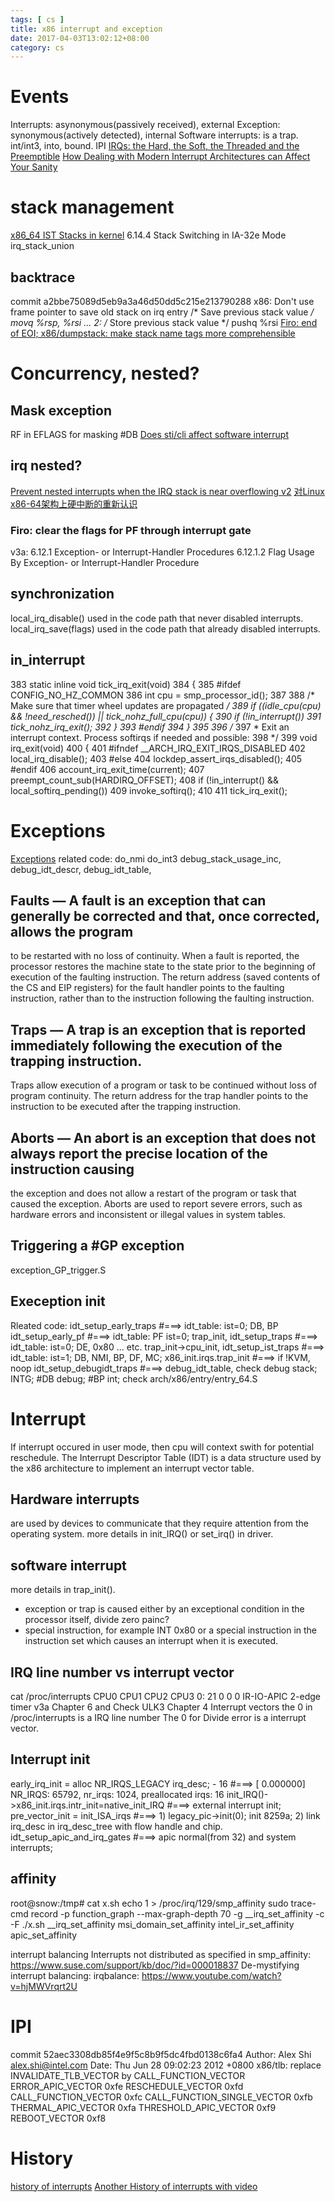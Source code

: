 ```yaml
---
tags: [ cs ] 
title: x86 interrupt and exception
date: 2017-04-03T13:02:12+08:00 
category: cs
---
```


# Events
Interrupts: asynonymous(passively received), external
Exception: synonymous(actively detected), internal
Software interrupts: is a trap. int/int3, into, bound.
IPI
[IRQs: the Hard, the Soft, the Threaded and the Preemptible](https://www.youtube.com/watch?v=-pehAzaP1eg)
[How Dealing with Modern Interrupt Architectures can Affect Your Sanity](https://www.youtube.com/watch?v=YE8cRHVIM4E)

# stack management
[x86_64 IST Stacks in kernel](https://www.kernel.org/doc/html/latest/x86/kernel-stacks.html)
6.14.4 Stack Switching in IA-32e Mode
irq_stack_union
## backtrace
commit a2bbe75089d5eb9a3a46d50dd5c215e213790288
x86: Don't use frame pointer to save old stack on irq entry
       /* Save previous stack value */
       movq %rsp, %rsi
...
2:     /* Store previous stack value */
       pushq %rsi
[Firo: end of EOI; x86/dumpstack: make stack name tags more comprehensible](https://lore.kernel.org/patchwork/patch/736894/)

# Concurrency, nested?
## Mask exception
RF in EFLAGS for masking #DB
[Does sti/cli affect software interrupt](https://stackoverflow.com/a/1581729/1025001)

## irq nested?
[Prevent nested interrupts when the IRQ stack is near overflowing v2](http://lwn.net/Articles/380937/)
[对Linux x86-64架构上硬中断的重新认识](http://www.lenky.info/archives/2013/03/2245)
### Firo: clear the flags for PF through interrupt gate
v3a: 6.12.1 Exception- or Interrupt-Handler Procedures
6.12.1.2 Flag Usage By Exception- or Interrupt-Handler Procedure

## synchronization
local_irq_disable() used in the code path that never disabled interrupts.
local_irq_save(flags) used in the code path that already disabled interrupts.

## in_interrupt
383 static inline void tick_irq_exit(void)
384 {
385 #ifdef CONFIG_NO_HZ_COMMON
386         int cpu = smp_processor_id();
387 
388         /* Make sure that timer wheel updates are propagated */
389         if ((idle_cpu(cpu) && !need_resched()) || tick_nohz_full_cpu(cpu)) {
390                 if (!in_interrupt())
391                         tick_nohz_irq_exit();
392         }
393 #endif
394 }
395 
396 /*
397  * Exit an interrupt context. Process softirqs if needed and possible:
398  */
399 void irq_exit(void)
400 {
401 #ifndef __ARCH_IRQ_EXIT_IRQS_DISABLED
402         local_irq_disable();
403 #else
404         lockdep_assert_irqs_disabled();
405 #endif
406         account_irq_exit_time(current);
407         preempt_count_sub(HARDIRQ_OFFSET);
408         if (!in_interrupt() && local_softirq_pending())
409                 invoke_softirq();
410 
411         tick_irq_exit();

# Exceptions
[Exceptions](http://wiki.osdev.org/Exceptions)
related code:
do_nmi do_int3 debug_stack_usage_inc, debug_idt_descr, debug_idt_table,
## Faults — A fault is an exception that can generally be corrected and that, once corrected, allows the program
to be restarted with no loss of continuity. When a fault is reported, the processor restores the machine state to
the state prior to the beginning of execution of the faulting instruction. The return address (saved contents of
the CS and EIP registers) for the fault handler points to the faulting instruction, rather than to the instruction
following the faulting instruction.
## Traps — A trap is an exception that is reported immediately following the execution of the trapping instruction.
Traps allow execution of a program or task to be continued without loss of program continuity. The return
address for the trap handler points to the instruction to be executed after the trapping instruction.
## Aborts — An abort is an exception that does not always report the precise location of the instruction causing
the exception and does not allow a restart of the program or task that caused the exception. Aborts are used to
report severe errors, such as hardware errors and inconsistent or illegal values in system tables.

## Triggering a #GP exception
exception_GP_trigger.S
## Exeception init
Rleated code:
idt_setup_early_traps           #===> idt_table: ist=0; DB, BP
idt_setup_early_pf              #===> idt_table: PF ist=0;
trap_init, idt_setup_traps                 #===> idt_table: ist=0; DE, 0x80 ... etc.
trap_init->cpu_init, idt_setup_ist_traps             #===> idt_table: ist=1; DB, NMI, BP, DF, MC;
x86_init.irqs.trap_init         #===> if !KVM, noop
idt_setup_debugidt_traps        #===> debug_idt_table, check debug stack; INTG; #DB debug; #BP int; check arch/x86/entry/entry_64.S

# Interrupt
If interrupt occured in user mode, then cpu will context swith for potential reschedule.
The Interrupt Descriptor Table (IDT) is a data structure used by the x86 architecture to implement an interrupt vector table. 
## Hardware interrupts
are used by devices to communicate that they require attention from the operating system.
more details in init_IRQ() or set_irq() in driver.
## software interrupt 
more details in trap_init().
* exception or trap
is caused either by an exceptional condition in the processor itself, 
divide zero painc?
* special instruction, for example INT 0x80
or a special instruction in the instruction set which causes an interrupt when it is executed.
## IRQ line number vs interrupt vector
cat /proc/interrupts
            CPU0       CPU1       CPU2       CPU3
   0:         21          0          0          0  IR-IO-APIC    2-edge      timer
v3a Chapter 6 and Check ULK3 Chapter 4 Interrupt vectors
the 0 in /proc/interrupts is a IRQ line number
The 0 for Divide error is a interrupt vector.

## Interrupt init
early_irq_init = alloc NR_IRQS_LEGACY irq_desc; - 16    #===> [    0.000000] NR_IRQS: 65792, nr_irqs: 1024, preallocated irqs: 16
init_IRQ()->x86_init.irqs.intr_init=native_init_IRQ     #===> external interrupt init; 
	pre_vector_init = init_ISA_irqs #===> 1) legacy_pic->init(0); init 8259a; 2) link irq_desc in irq_desc_tree with flow handle and chip.
	idt_setup_apic_and_irq_gates    #===> apic normal(from 32) and system interrupts; 

## affinity
root@snow:/tmp# cat x.sh 
echo 1 > /proc/irq/129/smp_affinity
sudo trace-cmd record -p function_graph --max-graph-depth 70 -g __irq_set_affinity -c -F  ./x.sh
__irq_set_affinity msi_domain_set_affinity intel_ir_set_affinity apic_set_affinity

interrupt balancing
Interrupts not distributed as specified in smp_affinity: https://www.suse.com/support/kb/doc/?id=000018837
De-mystifying interrupt balancing: irqbalance: https://www.youtube.com/watch?v=hjMWVrqrt2U

# IPI
commit 52aec3308db85f4e9f5c8b9f5dc4fbd0138c6fa4
Author: Alex Shi <alex.shi@intel.com>
Date:   Thu Jun 28 09:02:23 2012 +0800
    x86/tlb: replace INVALIDATE_TLB_VECTOR by CALL_FUNCTION_VECTOR
ERROR_APIC_VECTOR               0xfe
RESCHEDULE_VECTOR               0xfd
CALL_FUNCTION_VECTOR            0xfc
CALL_FUNCTION_SINGLE_VECTOR     0xfb
THERMAL_APIC_VECTOR             0xfa
THRESHOLD_APIC_VECTOR           0xf9
REBOOT_VECTOR                   0xf8

# History
[history of interrupts](https://people.cs.clemson.edu/~mark/interrupts.html)
[Another History of interrupts with video](https://virtualirfan.com/history-of-interrupts)
